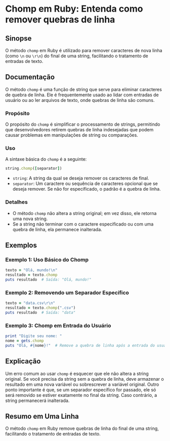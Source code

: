 <!--
Meta Description: # Chomp em Ruby: Entenda como remover quebras de linha ## Sinopse O método `chomp` em Ruby é utilizado para remover caracteres de nova linha (como `\n...
Meta Keywords: chomp, string, linha, ruby, uma
-->

# Chomp em Ruby: Entenda como remover quebras de linha

## Sinopse
O método `chomp` em Ruby é utilizado para remover caracteres de nova linha (como `\n` ou `\r\n`) do final de uma string, facilitando o tratamento de entradas de texto.

## Documentação
O método `chomp` é uma função de string que serve para eliminar caracteres de quebra de linha. Ele é frequentemente usado ao lidar com entradas de usuário ou ao ler arquivos de texto, onde quebras de linha são comuns.

### Propósito
O propósito do `chomp` é simplificar o processamento de strings, permitindo que desenvolvedores retirem quebras de linha indesejadas que podem causar problemas em manipulações de string ou comparações.

### Uso
A sintaxe básica do `chomp` é a seguinte:

```ruby
string.chomp([separator])
```

- `string`: A string da qual se deseja remover os caracteres de final.
- `separator`: Um caractere ou sequência de caracteres opcional que se deseja remover. Se não for especificado, o padrão é a quebra de linha.

### Detalhes
- O método `chomp` não altera a string original; em vez disso, ele retorna uma nova string.
- Se a string não terminar com o caractere especificado ou com uma quebra de linha, ela permanece inalterada.

## Exemplos

### Exemplo 1: Uso Básico do Chomp

```ruby
texto = "Olá, mundo!\n"
resultado = texto.chomp
puts resultado  # Saída: "Olá, mundo!"
```

### Exemplo 2: Removendo um Separador Específico

```ruby
texto = "data.csv\r\n"
resultado = texto.chomp(".csv")
puts resultado  # Saída: "data"
```

### Exemplo 3: Chomp em Entrada do Usuário

```ruby
print "Digite seu nome: "
nome = gets.chomp
puts "Olá, #{nome}!"  # Remove a quebra de linha após a entrada do usuário
```

## Explicação
Um erro comum ao usar `chomp` é esquecer que ele não altera a string original. Se você precisa da string sem a quebra de linha, deve armazenar o resultado em uma nova variável ou sobrescrever a variável original. Outro ponto importante é que, se um separador específico for passado, ele só será removido se estiver exatamente no final da string. Caso contrário, a string permanecerá inalterada.

## Resumo em Uma Linha
O método `chomp` em Ruby remove quebras de linha do final de uma string, facilitando o tratamento de entradas de texto.